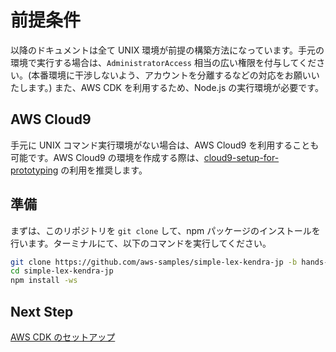# 前提条件

以降のドキュメントは全て UNIX 環境が前提の構築方法になっています。手元の環境で実行する場合は、`AdministratorAccess` 相当の広い権限を付与してください。(本番環境に干渉しないよう、アカウントを分離するなどの対応をお願いいたします。) また、AWS CDK を利用するため、Node.js の実行環境が必要です。

## AWS Cloud9

手元に UNIX コマンド実行環境がない場合は、AWS Cloud9 を利用することも可能です。AWS Cloud9 の環境を作成する際は、[cloud9-setup-for-prototyping](https://github.com/aws-samples/cloud9-setup-for-prototyping) の利用を推奨します。

## 準備

まずは、このリポジトリを `git clone` して、npm パッケージのインストールを行います。ターミナルにて、以下のコマンドを実行してください。

```bash
git clone https://github.com/aws-samples/simple-lex-kendra-jp -b hands-on
cd simple-lex-kendra-jp
npm install -ws
```

## Next Step

[AWS CDK のセットアップ](/docs/02_SETUP_CDK.md)
